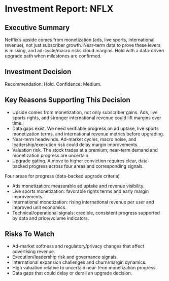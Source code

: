 # Investment Report: NFLX
## Executive Summary
Netflix’s upside comes from monetization (ads, live sports, international revenue), not just subscriber growth. Near-term data to prove these levers is missing, and ad-cycle/macro risks cloud margins. Hold with a data-driven upgrade path when milestones are confirmed.

## Investment Decision
Recommendation: Hold. Confidence: Medium.

## Key Reasons Supporting This Decision
- Upside comes from monetization, not only subscriber gains. Ads, live sports rights, and stronger international revenue could lift margins over time.
- Data gaps exist. We need verifiable progress on ad uptake, live sports monetization terms, and international revenue metrics before upgrading.
- Near-term headwinds. Ad-market cycles, macro noise, and leadership/execution risk could delay margin improvements.
- Valuation risk. The stock trades at a premium; near-term demand and monetization progress are uncertain.
- Upgrade gating. A move to higher conviction requires clear, data-backed progress across four areas and corresponding signals.

Four areas for progress (data-backed upgrade criteria)
- Ads monetization: measurable ad uptake and revenue visibility.
- Live sports monetization: favorable rights terms and early margin improvements.
- International monetization: rising international revenue per user and improved unit economics.
- Technical/operational signals: credible, consistent progress supported by data and price/volume indicators.

## Risks To Watch
- Ad-market softness and regulatory/privacy changes that affect advertising revenue.
- Execution/leadership risk and governance signals.
- International expansion challenges and churn/margin dynamics.
- High valuation relative to uncertain near-term monetization progress.
- Data gaps that could delay or derail an upgrade decision.